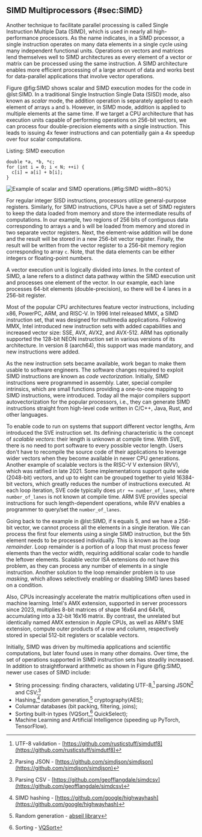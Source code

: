## SIMD Multiprocessors {#sec:SIMD}

Another technique to facilitate parallel processing is called Single Instruction Multiple Data (SIMD), which is used in nearly all high-performance processors. As the name indicates, in a SIMD processor, a single instruction operates on many data elements in a single cycle using many independent functional units. Operations on vectors and matrices lend themselves well to SIMD architectures as every element of a vector or matrix can be processed using the same instruction. A SIMD architecture enables more efficient processing of a large amount of data and works best for data-parallel applications that involve vector operations.

Figure @fig:SIMD shows scalar and SIMD execution modes for the code in @lst:SIMD. In a traditional Single Instruction Single Data (SISD) mode, also known as *scalar* mode, the addition operation is separately applied to each element of arrays `a` and `b`. However, in SIMD mode, addition is applied to multiple elements at the same time. If we target a CPU architecture that has execution units capable of performing operations on 256-bit vectors, we can process four double-precision elements with a single instruction. This leads to issuing 4x fewer instructions and can potentially gain a 4x speedup over four scalar computations.

Listing: SIMD execution

~~~~ {#lst:SIMD .cpp}
double *a, *b, *c;
for (int i = 0; i < N; ++i) {
  c[i] = a[i] + b[i];
}
~~~~~~~~~~~~~~~~~~~~~~~~~~~~~~~~~~~~~~~~~~~~~~~~~

![Example of scalar and SIMD operations.](../../img/uarch/SIMD.png){#fig:SIMD width=80%}

For regular integer SISD instructions, processors utilize general-purpose registers. Similarly, for SIMD instructions, CPUs have a set of SIMD registers to keep the data loaded from memory and store the intermediate results of computations. In our example, two regions of 256 bits of contiguous data corresponding to arrays `a` and `b` will be loaded from memory and stored in two separate vector registers. Next, the element-wise addition will be done and the result will be stored in a new 256-bit vector register. Finally, the result will be written from the vector register to a 256-bit memory region corresponding to array `c`. Note, that the data elements can be either integers or floating-point numbers.

A vector execution unit is logically divided into *lanes*. In the context of SIMD, a lane refers to a distinct data pathway within the SIMD execution unit and processes one element of the vector. In our example, each lane processes 64-bit elements (double-precision), so there will be 4 lanes in a 256-bit register.

Most of the popular CPU architectures feature vector instructions, including x86, PowerPC, ARM, and RISC-V. In 1996 Intel released MMX, a SIMD instruction set, that was designed for multimedia applications. Following MMX, Intel introduced new instruction sets with added capabilities and increased vector size: SSE, AVX, AVX2, and AVX-512. ARM has optionally supported the 128-bit NEON instruction set in various versions of its architecture. In version 8 (aarch64), this support was made mandatory, and new instructions were added.

As the new instruction sets became available, work began to make them usable to software engineers. The software changes required to exploit SIMD instructions are known as *code vectorization*. Initially, SIMD instructions were programmed in assembly. Later, special compiler intrinsics, which are small functions providing a one-to-one mapping to SIMD instructions, were introduced. Today all the major compilers support autovectorization for the popular processors, i.e., they can generate SIMD instructions straight from high-level code written in C/C++, Java, Rust, and other languages.

To enable code to run on systems that support different vector lengths, Arm introduced the SVE instruction set. Its defining characteristic is the concept of *scalable vectors*: their length is unknown at compile time. With SVE, there is no need to port software to every possible vector length. Users don't have to recompile the source code of their applications to leverage wider vectors when they become available in newer CPU generations. Another example of scalable vectors is the RISC-V V extension (RVV), which was ratified in late 2021. Some implementations support quite wide (2048-bit) vectors, and up to eight can be grouped together to yield 16384-bit vectors, which greatly reduces the number of instructions executed. At each loop iteration, SVE code typically does `ptr += number_of_lanes`, where `number_of_lanes` is not known at compile time. ARM SVE provides special instructions for such length-dependent operations, while RVV enables a programmer to query/set the `number_of_lanes`.

Going back to the example in @lst:SIMD, if `N` equals 5, and we have a 256-bit vector, we cannot process all the elements in a single iteration. We can process the first four elements using a single SIMD instruction, but the 5th element needs to be processed individually. This is known as the *loop remainder*. Loop remainder is a portion of a loop that must process fewer elements than the vector width, requiring additional scalar code to handle the leftover elements. Scalable vector ISA extensions do not have this problem, as they can process any number of elements in a single instruction. Another solution to the loop remainder problem is to use *masking*, which allows selectively enabling or disabling SIMD lanes based on a condition.

Also, CPUs increasingly accelerate the matrix multiplications often used in machine learning. Intel's AMX extension, supported in server processors since 2023, multiplies 8-bit matrices of shape 16x64 and 64x16, accumulating into a 32-bit 16x16 matrix. By contrast, the unrelated but identically named AMX extension in Apple CPUs, as well as ARM's SME extension, compute outer products of a row and column, respectively stored in special 512-bit registers or scalable vectors.

Initially, SIMD was driven by multimedia applications and scientific computations, but later found uses in many other domains. Over time, the set of operations supported in SIMD instruction sets has steadily increased. In addition to straightforward arithmetic as shown in Figure @fig:SIMD, newer use cases of SIMD include:

- String processing: finding characters, validating UTF-8,[^1] parsing JSON[^2] and CSV;[^3]
- Hashing,[^4] random generation,[^5] cryptography(AES);
- Columnar databases (bit packing, filtering, joins);
- Sorting built-in types (VQSort,[^6] QuickSelect);
- Machine Learning and Artificial Intelligence (speeding up PyTorch, TensorFlow).

[^1]: UTF-8 validation - [https://github.com/rusticstuff/simdutf8](https://github.com/rusticstuff/simdutf8)
[^2]: Parsing JSON - [https://github.com/simdjson/simdjson](https://github.com/simdjson/simdjson)
[^3]: Parsing CSV - [https://github.com/geofflangdale/simdcsv](https://github.com/geofflangdale/simdcsv)
[^4]: SIMD hashing - [https://github.com/google/highwayhash](https://github.com/google/highwayhash)
[^5]: Random generation - [abseil library](https://github.com/abseil/abseil-cpp/blob/master/absl/random/internal/randen.h)
[^6]: Sorting - [VQSort](https://github.com/google/highway/tree/master/hwy/contrib/sort)
